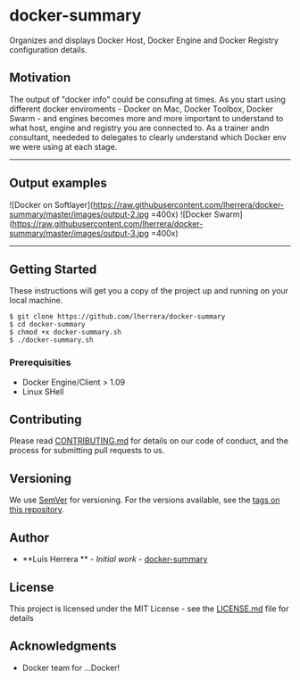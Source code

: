 # docker-summary
Organizes and displays Docker Host, Docker Engine and Docker Registry configuration details. 


## Motivation
The output of "docker info" could be consufing at times. As you start using different docker enviroments - Docker on Mac, Docker Toolbox, Docker Swarm - and engines becomes more and more important to understand to what host, engine and registry you are connected to. As a trainer andn consultant, neededed to delegates to clearly understand which Docker env we were using at each stage.

****

## Output examples
![Docker on Softlayer](https://raw.githubusercontent.com/lherrera/docker-summary/master/images/output-2.jpg =400x)
![Docker Swarm](https://raw.githubusercontent.com/lherrera/docker-summary/master/images/output-3.jpg =400x)

****

## Getting Started
These instructions will get you a copy of the project up and running on your local machine.

```
$ git clone https://github.com/lherrera/docker-summary
$ cd docker-summary
$ chmod +x docker-summary.sh
$ ./docker-summary.sh
```
### Prerequisities
- Docker Engine/Client > 1.09
- Linux SHell 
 
## Contributing
Please read [CONTRIBUTING.md](CONTRIBUTING.md) for details on our code of conduct, and the process for submitting pull requests to us.

## Versioning
We use [SemVer](http://semver.org/) for versioning. For the versions available, see the [tags on this repository](https://github.com/your/project/tags). 

## Author
* **Luis Herrera ** - *Initial work* - [docker-summary](https://github.com/lherrera)

## License
This project is licensed under the MIT License - see the [LICENSE.md](LICENSE.md) file for details

## Acknowledgments
- Docker team for ...Docker!









